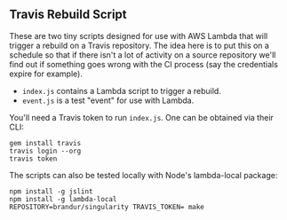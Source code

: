 ## Travis Rebuild Script

These are two tiny scripts designed for use with AWS Lambda that will trigger a
rebuild on a Travis repository. The idea here is to put this on a schedule so
that if there isn't a lot of activity on a source repository we'll find out if
something goes wrong with the CI process (say the credentials expire for
example).

* `index.js` contains a Lambda script to trigger a rebuild.
* `event.js` is a test "event" for use with Lambda.

You'll need a Travis token to run `index.js`. One can be obtained via their
CLI:

    gem install travis
    travis login --org
    travis token

The scripts can also be tested locally with Node's lambda-local package:

    npm install -g jslint
    npm install -g lambda-local
    REPOSITORY=brandur/singularity TRAVIS_TOKEN= make
